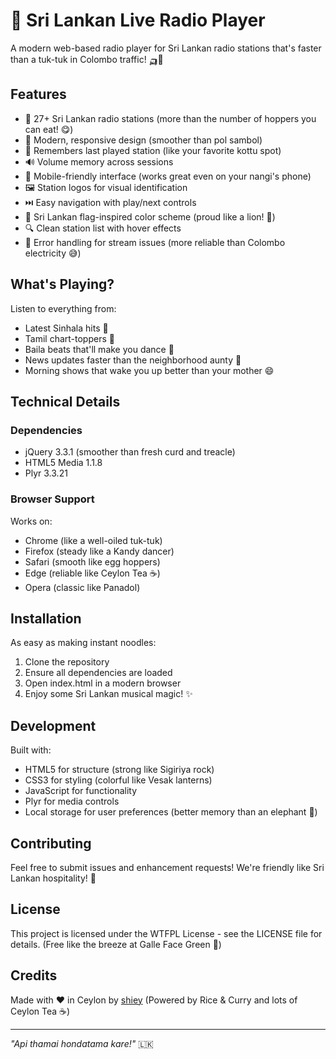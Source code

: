 # 🎵 Sri Lankan Live Radio Player

A modern web-based radio player for Sri Lankan radio stations that's faster than a tuk-tuk in Colombo traffic! 🛺💨

## Features

- 🎵 27+ Sri Lankan radio stations (more than the number of hoppers you can eat! 😋)
- 🎨 Modern, responsive design (smoother than pol sambol)
- 💾 Remembers last played station (like your favorite kottu spot)
- 🔊 Volume memory across sessions
- 📱 Mobile-friendly interface (works great even on your nangi's phone)
- 🖼️ Station logos for visual identification
- ⏭️ Easy navigation with play/next controls
- 🌈 Sri Lankan flag-inspired color scheme (proud like a lion! 🦁)
- 🔍 Clean station list with hover effects
- 🎯 Error handling for stream issues (more reliable than Colombo electricity 😅)

## What's Playing?

Listen to everything from:
- Latest Sinhala hits 🎤
- Tamil chart-toppers 🎼
- Baila beats that'll make you dance 💃
- News updates faster than the neighborhood aunty 📰
- Morning shows that wake you up better than your mother 😄

## Technical Details

### Dependencies
- jQuery 3.3.1 (smoother than fresh curd and treacle)
- HTML5 Media 1.1.8
- Plyr 3.3.21

### Browser Support
Works on:
- Chrome (like a well-oiled tuk-tuk)
- Firefox (steady like a Kandy dancer)
- Safari (smooth like egg hoppers)
- Edge (reliable like Ceylon Tea ☕)
- Opera (classic like Panadol)

## Installation

As easy as making instant noodles:
1. Clone the repository
2. Ensure all dependencies are loaded
3. Open index.html in a modern browser
4. Enjoy some Sri Lankan musical magic! ✨

## Development

Built with:
- HTML5 for structure (strong like Sigiriya rock)
- CSS3 for styling (colorful like Vesak lanterns)
- JavaScript for functionality
- Plyr for media controls
- Local storage for user preferences (better memory than an elephant 🐘)

## Contributing

Feel free to submit issues and enhancement requests! We're friendly like Sri Lankan hospitality! 🙏

## License

This project is licensed under the WTFPL License - see the LICENSE file for details.
(Free like the breeze at Galle Face Green 🌊)

## Credits

Made with ❤️ in Ceylon by [shiey](http://isuru.eu.org/)
(Powered by Rice & Curry and lots of Ceylon Tea ☕)

---
*"Api thamai hondatama kare!"* 🇱🇰
